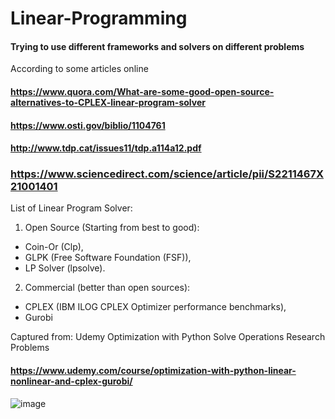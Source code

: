 # Linear-Programming
#### Trying to use different frameworks and solvers on different problems


According to some articles online
#### https://www.quora.com/What-are-some-good-open-source-alternatives-to-CPLEX-linear-program-solver
#### https://www.osti.gov/biblio/1104761
#### http://www.tdp.cat/issues11/tdp.a114a12.pdf
### https://www.sciencedirect.com/science/article/pii/S2211467X21001401


List of Linear Program Solver:

1.  Open Source (Starting from best to good):
  * Coin-Or (Clp),
  * GLPK (Free Software Foundation (FSF)),
  * LP Solver (lpsolve).
2. Commercial (better than open sources):
  * CPLEX (IBM ILOG CPLEX Optimizer performance benchmarks),
  * Gurobi 
  
  
  Captured from: Udemy Optimization with Python Solve Operations Research Problems
  #### https://www.udemy.com/course/optimization-with-python-linear-nonlinear-and-cplex-gurobi/
  ![image](https://user-images.githubusercontent.com/42282750/187087105-16e4b690-e5e4-4d35-b02f-364fcd4297f2.png)
